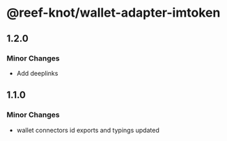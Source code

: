 # @reef-knot/wallet-adapter-imtoken

## 1.2.0

### Minor Changes

- Add deeplinks

## 1.1.0

### Minor Changes

- wallet connectors id exports and typings updated

